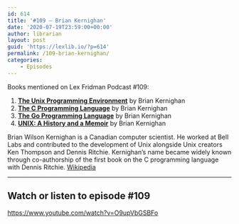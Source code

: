 ```yaml
---
id: 614
title: '#109 – Brian Kernighan'
date: '2020-07-19T23:59:00+00:00'
author: librarian
layout: post
guid: 'https://lexlib.io/?p=614'
permalink: /109-brian-kernighan/
categories:
    - Episodes
---
```


Books mentioned on Lex Fridman Podcast #109:

1. **[The Unix Programming Environment](https://amzn.to/3u7F8eN)** by Brian Kernighan
2. **[The C Programming Language](https://amzn.to/3OFTb4A)** by Brian Kernighan
3. **[The Go Programming Language](https://amzn.to/3GPXZT7)** by Brian Kernighan
4. **[UNIX: A History and a Memoir](https://amzn.to/3GPG133)** by Brian Kernighan

Brian Wilson Kernighan is a Canadian computer scientist. He worked at Bell Labs and contributed to the development of Unix alongside Unix creators Ken Thompson and Dennis Ritchie. Kernighan’s name became widely known through co-authorship of the first book on the C programming language with Dennis Ritchie. [Wikipedia](https://en.wikipedia.org/wiki/Brian_Kernighan)

- - - - - -

## Watch or listen to episode #109

<https://www.youtube.com/watch?v=O9upVbGSBFo>